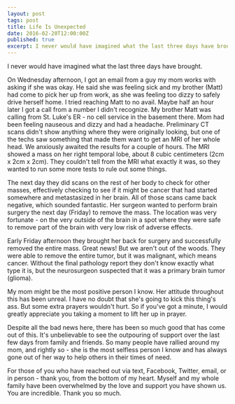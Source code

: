 ```yaml
---
layout: post
tags: post
title: Life Is Unexpected
date: 2016-02-20T12:00:00Z
published: true
excerpt: I never would have imagined what the last three days have brought. This was the beginning of one of the most impactful series of events in my life.
---
```

I never would have imagined what the last three days have brought.

On Wednesday afternoon, I got an email from a guy my mom works with asking if she was okay. He said she was feeling sick and my brother (Matt) had come to pick her up from work, as she was feeling too dizzy to safely drive herself home. I tried reaching Matt to no avail. Maybe half an hour later I got a call from a number I didn't recognize. My brother Matt was calling from St. Luke's ER - no cell service in the basement there. Mom had been feeling nauseous and dizzy and had a headache. Preliminary CT scans didn't show anything where they were originally looking, but one of the techs saw something that made them want to get an MRI of her whole head. We anxiously awaited the results for a couple of hours. The MRI showed a mass on her right temporal lobe, about 8 cubic centimeters (2cm x 2cm x 2cm). They couldn't tell from the MRI what exactly it was, so they wanted to run some more tests to rule out some things.

The next day they did scans on the rest of her body to check for other masses, effectively checking to see if it might be cancer that had started somewhere and metastasized in her brain. All of those scans came back negative, which sounded fantastic. Her surgeon wanted to perform brain surgery the next day (Friday) to remove the mass. The location was very fortunate - on the very outside of the brain in a spot where they were safe to remove part of the brain with very low risk of adverse effects.

Early Friday afternoon they brought her back for surgery and successfully removed the entire mass. Great news! But we aren't out of the woods. They were able to remove the entire tumor, but it was malignant, which means cancer. Without the final pathology report they don't know exactly what type it is, but the neurosurgeon suspected that it was a primary brain tumor (glioma).


My mom might be the most positive person I know. Her attitude throughout this has been unreal. I have no doubt that she's going to kick this thing's ass. But some extra prayers wouldn't hurt. So if you've got a minute, I would greatly appreciate you taking a moment to lift her up in prayer.

Despite all the bad news here, there has been so much good that has come out of this. It's unbelievable to see the outpouring of support over the last few days from family and friends. So many people have rallied around my mom, and rightly so - she is the most selfless person I know and has always gone out of her way to help others in their times of need.

For those of you who have reached out via text, Facebook, Twitter, email, or in person - thank you, from the bottom of my heart. Myself and my whole family have been overwhelmed by the love and support you have shown us. You are incredible. Thank you so much.
